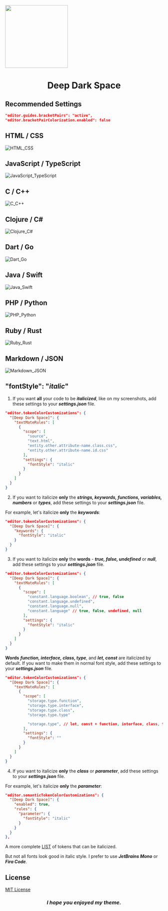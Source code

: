 <img src="astronaut-icon.gif" width="200" align="center"/>

<br/>

<h1 align="center">Deep Dark Space</h1>

## Recommended Settings

```json
"editor.guides.bracketPairs": "active",
"editor.bracketPairColorization.enabled": false
```

## HTML / CSS

![HTML_CSS](/images/HTML_CSS.png)

## JavaScript / TypeScript

![JavaScript_TypeScript](/images/JS_TS.png)

## C / C++

![C_C++](/images/C_C++.png)

## Clojure / C#

![Clojure_C#](/images/CLOJURE_CS.png)

## Dart / Go

![Dart_Go](/images/DART_GO.png)

## Java / Swift

![Java_Swift](/images/JAVA_SWIFT.png)

## PHP / Python

![PHP_Python](/images/PHP_PYTHON.png)

## Ruby / Rust

![Ruby_Rust](/images/RUBY_RUST.png)

## Markdown / JSON

![Markdown_JSON](/images/MARKDOWN_JSON.png)

## "fontStyle": "_italic_"

1. If you want **all** your code to be **_italicized_**, like on my screenshots, add these settings to your **_settings.json_** file.

```json
"editor.tokenColorCustomizations": {
  "[Deep Dark Space]": {
    "textMateRules": [
      {
        "scope": [
          "source",
          "text.html",
          "entity.other.attribute-name.class.css",
          "entity.other.attribute-name.id.css"
        ],
        "settings": {
          "fontStyle": "italic"
        }
      }
    ]
  }
}
```

2. If you want to italicize **only** the **_strings, keywords, functions, variables, numbers_** or **_types_**, add these settings to your **_settings.json_** file.

For example, let's italicize **only** the **_keywords_**:

```json
"editor.tokenColorCustomizations": {
  "[Deep Dark Space]": {
    "keywords": {
      "fontStyle": "italic"
    }
  }
}
```

3. If you want to italicize **only** the **words** - **_true, false, undefined_** or **_null_**, add these settings to your **_settings.json_** file.

```json
"editor.tokenColorCustomizations": {
  "[Deep Dark Space]": {
    "textMateRules": [
      {
        "scope": [
          "constant.language.boolean", // true, false
          "constant.language.undefined",
          "constant.language.null",
          "constant.language" // true, false, undefined, null
        ],
        "settings": {
          "fontStyle": "italic"
        }
      }
    ]
  }
}
```

**Words** **_function, interface, class, type_**, and **_let, const_** are italicized by default. If you want to make them in normal font style, add these settings to your **_settings.json_** file.

```json
"editor.tokenColorCustomizations": {
  "[Deep Dark Space]": {
    "textMateRules": [
      {
        "scope": [
          "storage.type.function",
          "storage.type.interface",
          "storage.type.class",
          "storage.type.type"

          "storage.type", // let, const + function, interface, class, type
        ],
        "settings": {
          "fontStyle": ""
        }
      }
    ]
  }
}
```

4. If you want to italicize **only** the **_class_** or **_parameter_**, add these settings to your **_settings.json_** file.

For example, let's italicize **only** the **_parameter_**:

```json
"editor.semanticTokenColorCustomizations": {
  "[Deep Dark Space]": {
    "enabled": true,
    "rules": {
      "parameter": {
        "fontStyle": "italic"
      }
    }
  }
},
```

A more complete [LIST](https://code.visualstudio.com/api/language-extensions/semantic-highlight-guide#semantic-token-classification) of tokens that can be italicized.

But not all fonts look good in italic style. I prefer to use **_JetBrains Mono_** or **_Fira Code_**.

## License

[MIT License](./LICENSE)

<h3 align="center"><strong><em>I hope you enjoyed my theme.</em></strong></h3>
